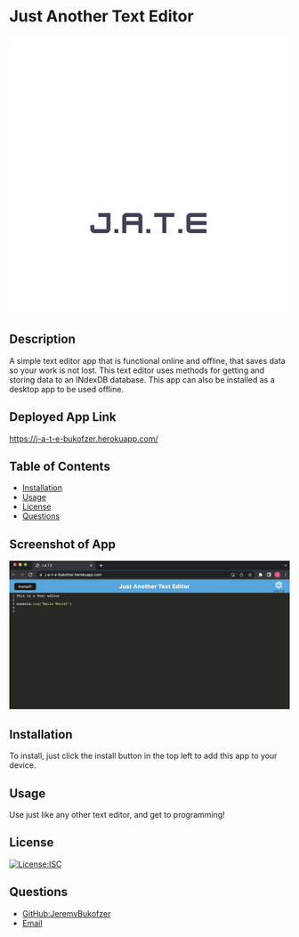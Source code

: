 # Just Another Text Editor

<img src="client/src/images/logo.png">

## Description

A simple text editor app that is functional online and offline, that saves data so your work is not lost. This text editor uses methods for getting and storing data to an INdexDB database. This app can also be installed as a desktop app to be used offline.

## Deployed App Link

https://j-a-t-e-bukofzer.herokuapp.com/

  ## Table of Contents

  - [Installation](#installation)
  - [Usage](#usage)
  - [License](#license)
  - [Questions](#questions)
 
## Screenshot of App

<img src="assets/images/jatescreenshot.png">



## Installation

  To install, just click the install button in the top left to add this app to your device.

## Usage 

  Use just like any other text editor, and get to programming!

## License

  [![License:ISC](https://img.shields.io/badge/License-ISC-blue.svg)](https://opensource.org/licenses/ISC)


## Questions
   - [GitHub:JeremyBukofzer](https://github.com/JeremyBukofzer)
   - [Email](jlbukofzer@gmail.com)

